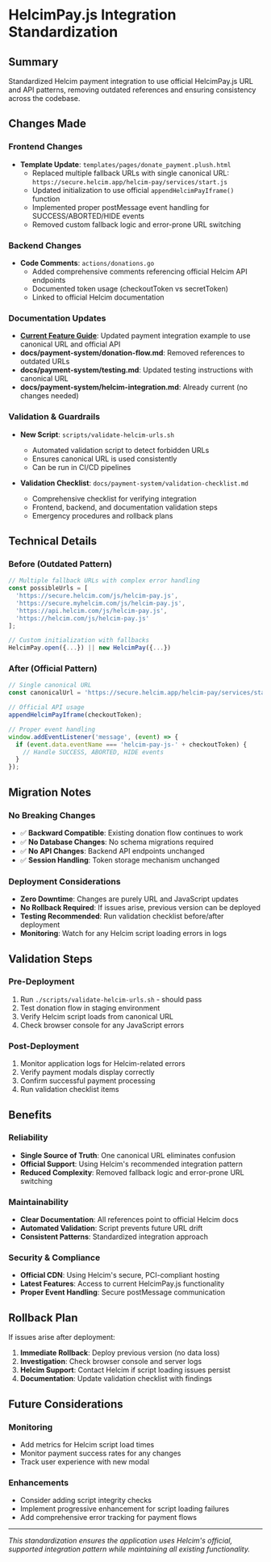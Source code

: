 # HelcimPay.js Integration Standardization

## Summary
Standardized Helcim payment integration to use official HelcimPay.js URL and API patterns, removing outdated references and ensuring consistency across the codebase.

## Changes Made

### Frontend Changes
- **Template Update**: `templates/pages/donate_payment.plush.html`
  - Replaced multiple fallback URLs with single canonical URL: `https://secure.helcim.app/helcim-pay/services/start.js`
  - Updated initialization to use official `appendHelcimPayIframe()` function
  - Implemented proper postMessage event handling for SUCCESS/ABORTED/HIDE events
  - Removed custom fallback logic and error-prone URL switching

### Backend Changes
- **Code Comments**: `actions/donations.go`
  - Added comprehensive comments referencing official Helcim API endpoints
  - Documented token usage (checkoutToken vs secretToken)
  - Linked to official Helcim documentation

### Documentation Updates
- **[Current Feature Guide](../development/current-feature.md)**: Updated payment integration example to use canonical URL and official API
- **docs/payment-system/donation-flow.md**: Removed references to outdated URLs
- **docs/payment-system/testing.md**: Updated testing instructions with canonical URL
- **docs/payment-system/helcim-integration.md**: Already current (no changes needed)

### Validation & Guardrails
- **New Script**: `scripts/validate-helcim-urls.sh`
  - Automated validation script to detect forbidden URLs
  - Ensures canonical URL is used consistently
  - Can be run in CI/CD pipelines

- **Validation Checklist**: `docs/payment-system/validation-checklist.md`
  - Comprehensive checklist for verifying integration
  - Frontend, backend, and documentation validation steps
  - Emergency procedures and rollback plans

## Technical Details

### Before (Outdated Pattern)
```javascript
// Multiple fallback URLs with complex error handling
const possibleUrls = [
  'https://secure.helcim.com/js/helcim-pay.js',
  'https://secure.myhelcim.com/js/helcim-pay.js',
  'https://api.helcim.com/js/helcim-pay.js',
  'https://helcim.com/js/helcim-pay.js'
];

// Custom initialization with fallbacks
HelcimPay.open({...}) || new HelcimPay({...})
```

### After (Official Pattern)
```javascript
// Single canonical URL
const canonicalUrl = 'https://secure.helcim.app/helcim-pay/services/start.js';

// Official API usage
appendHelcimPayIframe(checkoutToken);

// Proper event handling
window.addEventListener('message', (event) => {
  if (event.data.eventName === 'helcim-pay-js-' + checkoutToken) {
    // Handle SUCCESS, ABORTED, HIDE events
  }
});
```

## Migration Notes

### No Breaking Changes
- ✅ **Backward Compatible**: Existing donation flow continues to work
- ✅ **No Database Changes**: No schema migrations required
- ✅ **No API Changes**: Backend API endpoints unchanged
- ✅ **Session Handling**: Token storage mechanism unchanged

### Deployment Considerations
- **Zero Downtime**: Changes are purely URL and JavaScript updates
- **No Rollback Required**: If issues arise, previous version can be deployed
- **Testing Recommended**: Run validation checklist before/after deployment
- **Monitoring**: Watch for any Helcim script loading errors in logs

## Validation Steps

### Pre-Deployment
1. Run `./scripts/validate-helcim-urls.sh` - should pass
2. Test donation flow in staging environment
3. Verify Helcim script loads from canonical URL
4. Check browser console for any JavaScript errors

### Post-Deployment
1. Monitor application logs for Helcim-related errors
2. Verify payment modals display correctly
3. Confirm successful payment processing
4. Run validation checklist items

## Benefits

### Reliability
- **Single Source of Truth**: One canonical URL eliminates confusion
- **Official Support**: Using Helcim's recommended integration pattern
- **Reduced Complexity**: Removed fallback logic and error-prone URL switching

### Maintainability
- **Clear Documentation**: All references point to official Helcim docs
- **Automated Validation**: Script prevents future URL drift
- **Consistent Patterns**: Standardized integration approach

### Security & Compliance
- **Official CDN**: Using Helcim's secure, PCI-compliant hosting
- **Latest Features**: Access to current HelcimPay.js functionality
- **Proper Event Handling**: Secure postMessage communication

## Rollback Plan

If issues arise after deployment:

1. **Immediate Rollback**: Deploy previous version (no data loss)
2. **Investigation**: Check browser console and server logs
3. **Helcim Support**: Contact Helcim if script loading issues persist
4. **Documentation**: Update validation checklist with findings

## Future Considerations

### Monitoring
- Add metrics for Helcim script load times
- Monitor payment success rates for any changes
- Track user experience with new modal

### Enhancements
- Consider adding script integrity checks
- Implement progressive enhancement for script loading failures
- Add comprehensive error tracking for payment flows

---

*This standardization ensures the application uses Helcim's official, supported integration pattern while maintaining all existing functionality.*